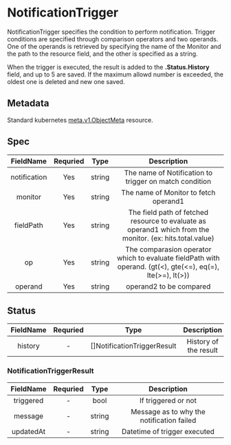 # NotificationTrigger

NotificationTrigger specifies the condition to perform notification. Trigger conditions are specified through comparison 
operators and two operands. One of the operands is retrieved by specifying the name of the Monitor and the path to the 
resource field, and the other is specified as a string.

When the trigger is executed, the result is added to the **.Status.History** field, and up to 5 are saved.
If the maximum allowd number is exceeded, the oldest one is deleted and new one saved.


## Metadata
Standard kubernetes [meta.v1.ObjectMeta](https://v1-18.docs.kubernetes.io/docs/reference/generated/kubernetes-api/v1.18/#objectmeta-v1-meta) resource.

## Spec

**FieldName**|**Requried**|**Type**|**Description**
:-----:|:-----:|:-----:|:-----:
notification|Yes|string|The name of Notification to trigger on match condition
monitor|Yes|string|The name of Monitor to fetch operand1
fieldPath|Yes|string|The field path of fetched resource to evaluate as operand1 which from the monitor. (ex: hits.total.value)
op|Yes|string|The comparasion operator which to evaluate fieldPath with operand. (gt(<), gte(<=), eq(=), lte(>=), lt(>))
operand|Yes|string|operand2 to be compared

## Status

**FieldName**|**Requried**|**Type**|**Description**
:-----:|:-----:|:-----:|:-----:
history|-|[]NotificationTriggerResult|History of the result 


### NotificationTriggerResult

**FieldName**|**Requried**|**Type**|**Description**
:-----:|:-----:|:-----:|:-----:
triggered|-|bool|If triggered or not
message|-|string|Message as to why the notification failed
updatedAt|-|string|Datetime of trigger executed